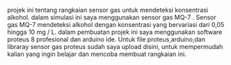 projek ini tentang rangkaian sensor gas untuk mendeteksi konsentrasi alkohol. dalam simulasi ini saya menggunakan sensor gas MQ-7 . Sensor gas MQ-7 mendeteksi alkohol dengan konsentrasi yang bervariasi dari 0,05 hingga 10 mg / L. dalam pembuatan projek ini saya menggunakan software proteus 8 profesional dan arduino ide. Untuk file proteus,arduino,dan libraray sensor gas proteus sudah saya upload disini, untuk mempermudah kalian yang ingin belajar dan mencoba membuat rangkaian ini.
